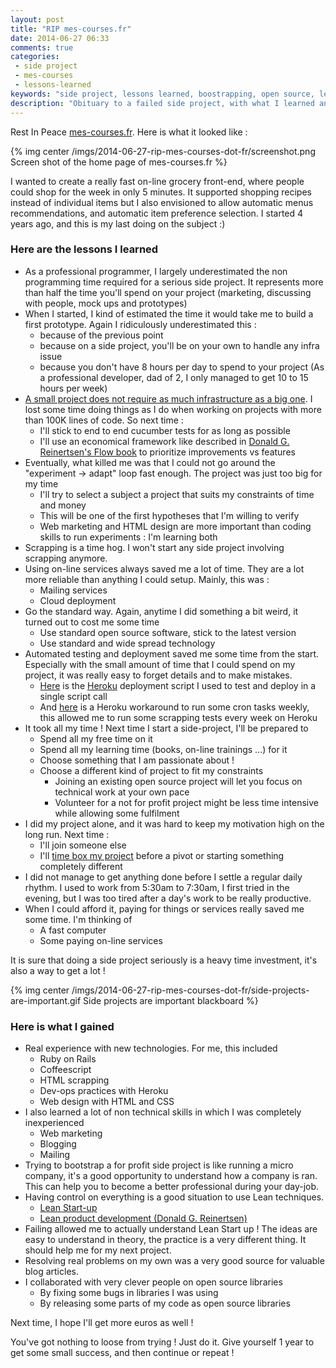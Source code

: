 ```yaml
---
layout: post
title: "RIP mes-courses.fr"
date: 2014-06-27 06:33
comments: true
categories:
 - side project
 - mes-courses
 - lessons-learned
keywords: "side project, lessons learned, boostrapping, open source, lean Start-up"
description: "Obituary to a failed side project, with what I learned and what I gained"
---
```

Rest In Peace [mes-courses.fr](https://dl.dropboxusercontent.com/u/206938/mes-courses.fr/archives/index.html). Here is what it looked like :

{% img center /imgs/2014-06-27-rip-mes-courses-dot-fr/screenshot.png Screen shot of the home page of mes-courses.fr %}

I wanted to create a really fast on-line grocery front-end, where people could shop for the week in only 5 minutes. It supported shopping recipes instead of individual items but I also envisioned to allow automatic menus recommendations, and automatic item preference selection. I started 4 years ago, and this is my last doing on the subject :)

### Here are the lessons I learned

* As a professional programmer, I largely underestimated the non programming time required for a serious side project. It represents more than half the time you'll spend on your project (marketing, discussing with people, mock ups and prototypes)
* When I started, I kind of estimated the time it would take me to build a first prototype. Again I ridiculously underestimated this :
  * because of the previous point
  * because on a side project, you'll be on your own to handle any infra issue
  * because you don't have 8 hours per day to spend to your project (As a professional developer, dad of 2, I only managed to get 10 to 15 hours per week)
* [A small project does not require as much infrastructure as a big one](/programming-as-an-exponential-problem/). I lost some time doing things as I do when working on projects with more than 100K lines of code. So next time :
  * I'll stick to end to end cucumber tests for as long as possible
  * I'll use an economical framework like described in [Donald G. Reinertsen's Flow book](http://www.amazon.fr/The-Principles-Product-Development-Flow/dp/1935401009) to prioritize improvements vs features
* Eventually, what killed me was that I could not go around the "experiment -> adapt" loop fast enough. The project was just too big for my time
  * I'll try to select a subject a project that suits my constraints of time and money
  * This will be one of the first hypotheses that I'm willing to verify
  * Web marketing and HTML design are more important than coding skills to run experiments : I'm learning both
* Scrapping is a time hog. I won't start any side project involving scrapping anymore.
* Using on-line services always saved me a lot of time. They are a lot more reliable than anything I could setup. Mainly, this was :
  * Mailing services
  * Cloud deployment
* Go the standard way. Again, anytime I did something a bit weird, it turned out to cost me some time
  * Use standard open source software, stick to the latest version
  * Use standard and wide spread technology
* Automated testing and deployment saved me some time from the start. Especially with the small amount of time that I could spend on my project, it was really easy to forget details and to make mistakes.
  * [Here](https://github.com/philou/mes-courses/blob/master/lib/mes_courses/deployment.rb) is the [Heroku](https://www.heroku.com/) deployment script I used to test and deploy in a single script call
  * And [here](https://github.com/philou/mes-courses/blob/master/lib/mes_courses/utils/scheduled_tasks.rb) is a Heroku workaround to run some cron tasks weekly, this allowed me to run some scrapping tests every week on Heroku
* It took all my time ! Next time I start a side-project, I'll be prepared to
  * Spend all my free time on it
  * Spend all my learning time (books, on-line trainings ...) for it
  * Choose something that I am passionate about !
  * Choose a different kind of project to fit my constraints
    * Joining an existing open source project will let you focus on technical work at your own pace
    * Volunteer for a not for profit project might be less time intensive while allowing some fulfilment
* I did my project alone, and it was hard to keep my motivation high on the long run. Next time :
  * I'll join someone else
  * I'll [time box my project](/my-own-side-project-best-practices-after-reading-the-side-project-book/) before a pivot or starting something completely different
* I did not manage to get anything done before I settle a regular daily rhythm. I used to work from 5:30am to 7:30am, I first tried in the evening, but I was too tired after a day's work to be really productive.
* When I could afford it, paying for things or services really saved me some time. I'm thinking of
  * A fast computer
  * Some paying on-line services

It is sure that doing a side project seriously is a heavy time investment, it's also a way to get a lot !

{% img center /imgs/2014-06-27-rip-mes-courses-dot-fr/side-projects-are-important.gif Side projects are important blackboard %}

### Here is what I gained

* Real experience with new technologies. For me, this included
  * Ruby on Rails
  * Coffeescript
  * HTML scrapping
  * Dev-ops practices with Heroku
  * Web design with HTML and CSS
* I also learned a lot of non technical skills in which I was completely inexperienced
  * Web marketing
  * Blogging
  * Mailing
* Trying to bootstrap a for profit side project is like running a micro company, it's a good opportunity to understand how a company is ran. This can help you to become a better professional during your day-job.
* Having control on everything is a good situation to use Lean techniques.
  * [Lean Start-up](http://www.amazon.com/The-Lean-Startup-Entrepreneurs-Continuous/dp/0307887898/ref=sr_1_1?ie=UTF8&qid=1404024050&sr=8-1&keywords=lean+startup)
  * [Lean product development (Donald G. Reinertsen)](http://www.amazon.com/The-Principles-Product-Development-Flow/dp/1935401009/ref=sr_1_1?ie=UTF8&qid=1404024094&sr=8-1&keywords=reinersten)
* Failing allowed me to actually understand Lean Start up ! The ideas are easy to understand in theory, the practice is a very different thing. It should help me for my next project.
* Resolving real problems on my own was a very good source for valuable blog articles.
* I collaborated with very clever people on open source libraries
  * By fixing some bugs in libraries I was using
  * By releasing some parts of my code as open source libraries

Next time, I hope I'll get more euros as well !

You've got nothing to loose from trying ! Just do it. Give yourself 1 year to get some small success, and then continue or repeat !
